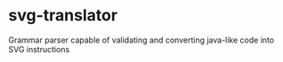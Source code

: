 # svg-translator
Grammar parser capable of validating and converting java-like code into SVG instructions
